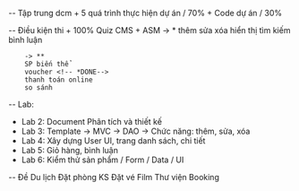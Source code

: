 <!-- !TODO ASM -->

-- Tập trung dcm
    + 5 quá trình thực hiện dự án / 70%
    + Code dự án / 30%

-- Điều kiện thi
    + 100%  Quiz CMS
    + ASM
        -> * 
        thêm  <!-- *DONE-->
        sửa <!-- *DONE-->
        xóa <!-- *DONE-->
        hiển thị <!-- *DONE-->
        tìm kiếm 
        bình luận <!-- *DONE-->

        -> **
        SP biến thể 
        voucher <!-- *DONE-->
        thanh toán online
        so sánh 

-- Lab:
+ Lab 2: Document Phân tích và thiết kế
+ Lab 3: Template -> MVC -> DAO -> Chức năng: thêm, sửa, xóa
+ Lab 4: Xây dựng User UI, trang danh sách, chi tiết
+ Lab 5: Giỏ hàng, bình luận
+ Lab 6: Kiểm thử sản phẩm / Form / Data / UI

-- Đề
Du lịch
Đặt phòng KS
Đặt vé Film
Thư viện
Booking